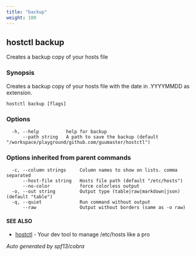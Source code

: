 ```yaml
---
title: "backup"
weight: 100
---
```


## hostctl backup

Creates a backup copy of your hosts file

### Synopsis


Creates a backup copy of your hosts file with the date in .YYYYMMDD
as extension.


```
hostctl backup [flags]
```

### Options

```
  -h, --help          help for backup
      --path string   A path to save the backup (default "/workspace/playground/github.com/guumaster/hostctl")
```

### Options inherited from parent commands

```
  -c, --column strings     Column names to show on lists. comma separated
      --host-file string   Hosts file path (default "/etc/hosts")
      --no-color           force colorless output
  -o, --out string         Output type (table|raw|markdown|json) (default "table")
  -q, --quiet              Run command without output
      --raw                Output without borders (same as -o raw)
```

#### SEE ALSO

* [hostctl](/docs/cli-usage/hostctl)	 - Your dev tool to manage /etc/hosts like a pro

*Auto generated by spf13/cobra*
